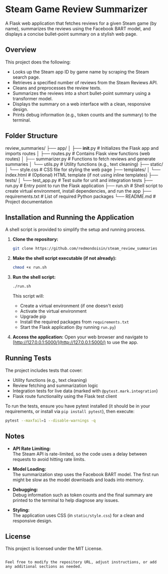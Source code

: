 
# Steam Game Review Summarizer

A Flask web application that fetches reviews for a given Steam game (by name), summarizes the reviews using the Facebook BART model, and displays a concise bullet-point summary on a stylish web page.

## Overview

This project does the following:
- Looks up the Steam app ID by game name by scraping the Steam search page.
- Retrieves a specified number of reviews from the Steam Reviews API.
- Cleans and preprocesses the review texts.
- Summarizes the reviews into a short bullet-point summary using a transformer model.
- Displays the summary on a web interface with a clean, responsive design.
- Prints debug information (e.g., token counts and the summary) to the terminal.

## Folder Structure


review_summaries/
├── app/
│   ├── __init__.py         # Initializes the Flask app and imports routes
│   ├── routes.py           # Contains Flask view functions (web routes)
│   ├── summarizer.py       # Functions to fetch reviews and generate summaries
│   └── utils.py            # Utility functions (e.g., text cleaning)
├── static/
│   └── style.css           # CSS file for styling the web page
├── templates/
│   └── index.html          # (Optional) HTML template (if not using inline templates)
├── tests/
│   └── test_app.py         # Test suite for unit and integration tests
├── run.py                  # Entry point to run the Flask application
├── run.sh                  # Shell script to create virtual environment, install dependencies, and run the app
├── requirements.txt        # List of required Python packages
└── README.md               # Project documentation



## Installation and Running the Application

A shell script is provided to simplify the setup and running process.

1. **Clone the repository:**
   ```bash
   git clone https://github.com/redmondoisin/steam_review_summaries
   ```

2. **Make the shell script executable (if not already):**
   ```bash
   chmod +x run.sh
   ```

3. **Run the shell script:**
   ```bash
   ./run.sh
   ```
   This script will:
   - Create a virtual environment (if one doesn't exist)
   - Activate the virtual environment
   - Upgrade pip
   - Install the required packages from `requirements.txt`
   - Start the Flask application (by running `run.py`)

4. **Access the application:**
   Open your web browser and navigate to [http://127.0.0.1:5000/](http://127.0.0.1:5000/) to use the app.

## Running Tests

The project includes tests that cover:
- Utility functions (e.g., text cleaning)
- Review fetching and summarization logic
- Integration tests for live data (marked with `@pytest.mark.integration`)
- Flask route functionality using the Flask test client

To run the tests, ensure you have pytest installed (it should be in your requirements, or install via `pip install pytest`), then execute:

```bash
pytest --maxfail=1 --disable-warnings -q
```

## Notes

- **API Rate Limiting:**  
  The Steam API is rate-limited, so the code uses a delay between requests to avoid hitting rate limits.

- **Model Loading:**  
  The summarization step uses the Facebook BART model. The first run might be slow as the model downloads and loads into memory.

- **Debugging:**  
  Debug information such as token counts and the final summary are printed to the terminal to help diagnose any issues.

- **Styling:**  
  The application uses CSS (in `static/style.css`) for a clean and responsive design.

## License

This project is licensed under the MIT License.
```

Feel free to modify the repository URL, adjust instructions, or add any additional sections as needed.